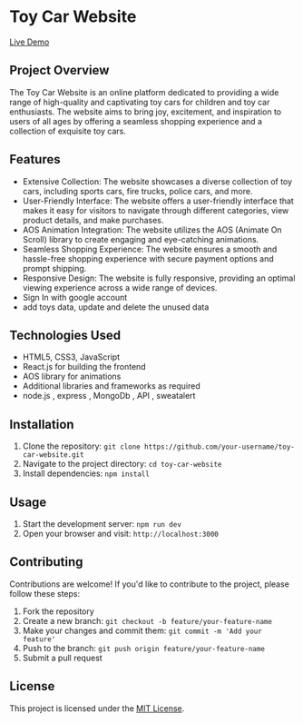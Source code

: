 # Toy Car Website

[Live Demo](https://toys-car-a96e3.firebaseapp.com/)

## Project Overview

The Toy Car Website is an online platform dedicated to providing a wide range of high-quality and captivating toy cars for children and toy car enthusiasts. The website aims to bring joy, excitement, and inspiration to users of all ages by offering a seamless shopping experience and a collection of exquisite toy cars.

## Features

- Extensive Collection: The website showcases a diverse collection of toy cars, including sports cars, fire trucks, police cars, and more. 
- User-Friendly Interface: The website offers a user-friendly interface that makes it easy for visitors to navigate through different categories, view product details, and make purchases. 
- AOS Animation Integration: The website utilizes the AOS (Animate On Scroll) library to create engaging and eye-catching animations. 
- Seamless Shopping Experience: The website ensures a smooth and hassle-free shopping experience with secure payment options and prompt shipping.
- Responsive Design: The website is fully responsive, providing an optimal viewing experience across a wide range of devices.
- Sign In with google account
- add toys data, update and delete the unused data

## Technologies Used

- HTML5, CSS3, JavaScript
- React.js for building the frontend
- AOS library for animations
- Additional libraries and frameworks as required
- node.js , express , MongoDb , API , sweatalert

## Installation

1. Clone the repository: `git clone https://github.com/your-username/toy-car-website.git`
2. Navigate to the project directory: `cd toy-car-website`
3. Install dependencies: `npm install`

## Usage

1. Start the development server: `npm run dev`
2. Open your browser and visit: `http://localhost:3000`

## Contributing

Contributions are welcome! If you'd like to contribute to the project, please follow these steps:

1. Fork the repository
2. Create a new branch: `git checkout -b feature/your-feature-name`
3. Make your changes and commit them: `git commit -m 'Add your feature'`
4. Push to the branch: `git push origin feature/your-feature-name`
5. Submit a pull request

## License

This project is licensed under the [MIT License](LICENSE).
